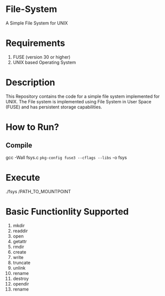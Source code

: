 # File-System
A Simple File System for UNIX

# Requirements
1. FUSE (version 30 or higher)
2. UNIX based Operating System


# Description
This Repository contains the code for a simple file system implemented for UNIX. The File system is implemented using File System in User Space (FUSE) and has persistent storage capabilities.

# How to Run?
  ## Compile 
  gcc -Wall fsys.c `pkg-config fuse3 --cflags --libs` -o fsys
  # Execute 
  ./fsys /PATH_TO_MOUNTPOINT 
  
# Basic Functionlity Supported  
  1. mkdir
  2. readdir
  3. open
  4. getattr 
  5. rmdir
  6. create 
  7. write 
  8. truncate
  9. unlink
  10. rename
  11. destroy 
  12. opendir
  13. rename

